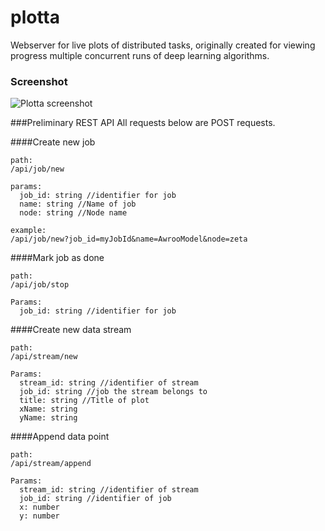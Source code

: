 # plotta
Webserver for live plots of distributed tasks, originally created for viewing progress multiple concurrent runs of deep learning algorithms.

### Screenshot
![Plotta screenshot](https://raw.githubusercontent.com/gzuidhof/plotta/master/screenshot.png)

###Preliminary REST API
All requests below are POST requests.

####Create new job
```
path:
/api/job/new

params:
  job_id: string //identifier for job
  name: string //Name of job
  node: string //Node name

example:
/api/job/new?job_id=myJobId&name=AwrooModel&node=zeta

```
####Mark job as done
```
path:
/api/job/stop

Params:
  job_id: string //identifier for job
```


####Create new data stream
```
path:
/api/stream/new

Params:
  stream_id: string //identifier of stream
  job_id: string //job the stream belongs to
  title: string //Title of plot
  xName: string
  yName: string
```

####Append data point
```
path:
/api/stream/append

Params:
  stream_id: string //identifier of stream
  job_id: string //identifier of job
  x: number
  y: number
```
